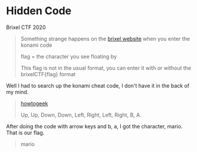 # Hidden Code

Brixel CTF 2020

>Something strange happens on the [brixel website](https://www.brixel.be/) when you enter the konami code
>
>flag = the character you see floating by
>
>This flag is not in the usual format, you can enter it with or without the brixelCTF{flag} format

Well I had to search up the konami cheat code, I don't have it in the back of my mind. 

> [howtogeek](https://www.howtogeek.com/659611/what-is-the-konami-code-and-how-do-you-use-it/#:~:text=Up%2C%20Up%2C%20Down%2C%20Down,cheats%20that%20help%20you%20win.)
>
> Up, Up, Down, Down, Left, Right, Left, Right, B, A.

After doing the code with arrow keys and b, a, I got the character, mario. That is our flag.

> mario